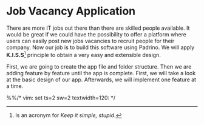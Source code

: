 # Job Vacancy Application

There are more IT jobs out there than there are skilled people available. It would be great if we could have the
possibility to offer a platform where users can easily post new jobs vacancies to recruit people for their company.
Now our job is to build this software using Padrino. We will apply **K.I.S.S**[^KISS] principle to obtain a very easy
and extensible design.


First, we are going to create the app file and folder structure. Then we are adding feature by feature until
the app is complete. First, we will take a look at the basic design of our app. Afterwards, we will
implement one feature at a time.


[^KISS]: Is an acronym for *Keep it simple, stupid*.

%%/* vim: set ts=2 sw=2 textwidth=120: */
